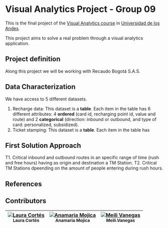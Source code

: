 # Visual Analytics Project - Group 09

This is the final project of the [Visual Analytics course](http://johnguerra.co/classes/isis_4822_fall_2016/) in [Universidad de los Andes](http://www.uniandes.edu.co/).

This project aims to solve a real problem through a visual analytics application. 

## Project definition

Along this project we will be working with Recaudo Bogotá S.A.S. 

## Data Characterization

We have access to 5 different datasets. 
 1. Recharge data: This dataset is a **table**. Each item in the table has 6 different attributes: 4 **ordered** (card id, recharging point id, value and route) and 2 **categorical** (direction: inbound or outbound, and type of card: personalized, subsidized).
 2. Ticket stamping: This dataset is a **table**. Each item in the table has  
 

## First Solution Approach

T1. Critical inbound and outbound routes in an specific range of time (rush and free hours) having as origin and destination a TM Station.
T2. Critical TM Stations dpeending on the amount of people entering during rush hours.

## References

## Contributors
<!-- Contributors table START -->
| [![Laura Cortés](https://avatars.githubusercontent.com/LauraCortes?s=100)<br /><sub>Laura Cortés</sub>](https://github.com/LauraCortes)<br />| [![Anamaria Mojica](https://avatars.githubusercontent.com/aiMojica10?s=100)<br /><sub>Anamaria Mojica</sub>](https://github.com/aiMojica10)<br />| [![Meili Vanegas](https://avatars.githubusercontent.com/mvanegas10?s=100)<br /><sub>Meili Vanegas</sub>](https://github.com/mvanegas10)<br /> |
| :---: | :---: | :---: |

<!-- Contributors table END -->
